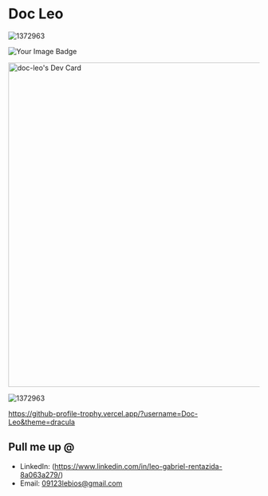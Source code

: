 # Doc Leo



![1372963](https://www.codewars.com/users/Doc-Leo/badges/large )


<img src="https://tryhackme-badges.s3.amazonaws.com/dc730.png" alt="Your Image Badge" />


<a href="https://app.daily.dev/dcleo"><img src="https://api.daily.dev/devcards/v2/RKuZ3mFuz6ACy9y5VPLZi.png?type=wide&r=o4v" width="652" alt="doc-leo's Dev Card"/></a>

![1372963](https://github.com/user-attachments/assets/240330f1-031c-4622-99c7-e1d40f69d892)



https://github-profile-trophy.vercel.app/?username=Doc-Leo&theme=dracula


## Pull me up @

- LinkedIn: (https://www.linkedin.com/in/leo-gabriel-rentazida-8a063a279/)
- Email: 09123lebios@gmail.com

